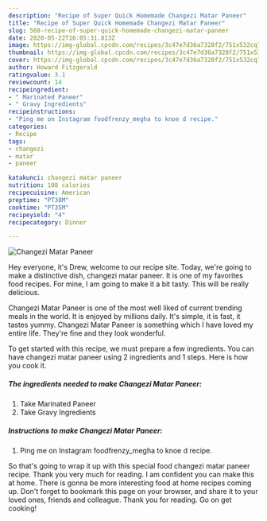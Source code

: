 ```yaml
---
description: "Recipe of Super Quick Homemade Changezi Matar Paneer"
title: "Recipe of Super Quick Homemade Changezi Matar Paneer"
slug: 568-recipe-of-super-quick-homemade-changezi-matar-paneer
date: 2020-05-22T16:05:31.813Z
image: https://img-global.cpcdn.com/recipes/3c47e7d36a7328f2/751x532cq70/changezi-matar-paneer-recipe-main-photo.jpg
thumbnail: https://img-global.cpcdn.com/recipes/3c47e7d36a7328f2/751x532cq70/changezi-matar-paneer-recipe-main-photo.jpg
cover: https://img-global.cpcdn.com/recipes/3c47e7d36a7328f2/751x532cq70/changezi-matar-paneer-recipe-main-photo.jpg
author: Howard Fitzgerald
ratingvalue: 3.1
reviewcount: 14
recipeingredient:
- " Marinated Paneer"
- " Gravy Ingredients"
recipeinstructions:
- "Ping me on Instagram foodfrenzy_megha to knoe d recipe."
categories:
- Recipe
tags:
- changezi
- matar
- paneer

katakunci: changezi matar paneer 
nutrition: 108 calories
recipecuisine: American
preptime: "PT38M"
cooktime: "PT35M"
recipeyield: "4"
recipecategory: Dinner

---
```



![Changezi Matar Paneer](https://img-global.cpcdn.com/recipes/3c47e7d36a7328f2/751x532cq70/changezi-matar-paneer-recipe-main-photo.jpg)

Hey everyone, it's Drew, welcome to our recipe site. Today, we're going to make a distinctive dish, changezi matar paneer. It is one of my favorites food recipes. For mine, I am going to make it a bit tasty. This will be really delicious.

Changezi Matar Paneer is one of the most well liked of current trending meals in the world. It is enjoyed by millions daily. It's simple, it is fast, it tastes yummy. Changezi Matar Paneer is something which I have loved my entire life. They're fine and they look wonderful.




To get started with this recipe, we must prepare a few ingredients. You can have changezi matar paneer using 2 ingredients and 1 steps. Here is how you cook it.

<!--inarticleads1-->

##### The ingredients needed to make Changezi Matar Paneer:

1. Take  Marinated Paneer
1. Take  Gravy Ingredients




<!--inarticleads2-->

##### Instructions to make Changezi Matar Paneer:

1. Ping me on Instagram foodfrenzy_megha to knoe d recipe.




So that's going to wrap it up with this special food changezi matar paneer recipe. Thank you very much for reading. I am confident you can make this at home. There is gonna be more interesting food at home recipes coming up. Don't forget to bookmark this page on your browser, and share it to your loved ones, friends and colleague. Thank you for reading. Go on get cooking!
